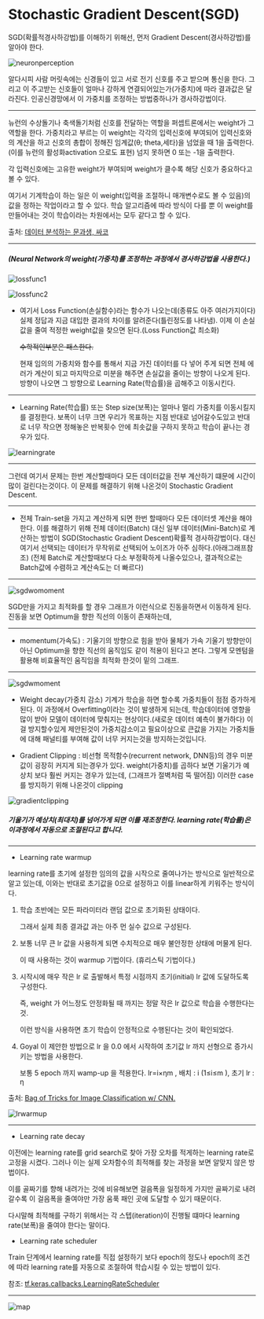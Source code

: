# Stochastic Gradient Descent(SGD)

SGD(확률적경사하강법)를 이해하기 위해선, 먼저 Gradient Descent(경사하강법)를 알아야 한다. 

![neuronperception](./image/neuronperception.png "neuronperception")

알다시피 사람 머릿속에는 신경들이 있고 서로 전기 신호를 주고 받으며 통신을 한다.
그리고 이 주고받는 신호들이 얼마나 강하게 연결되어있는가(가중치)에 따라 결과값은 달라진다.
인공신경망에서 이 가중치를 조정하는 방법중하나가 경사하강법이다.

<hr/>

뉴런의 수상돌기나 축색돌기처럼 신호를 전달하는 역할을 퍼셉트론에서는 weight가 그 역할을 한다. 가중치라고 부르는 이 weight는 각각의 입력신호에 부여되어 입력신호와의 계산을 하고 신호의 총합이 정해진 임계값(θ; theta,세타)을 넘었을 때 1을 출력한다. (이를 뉴런의 활성화activation 으로도 표현) 넘지 못하면 0 또는 -1을 출력한다.

각 입력신호에는 고유한 weight가 부여되며 weight가 클수록 해당 신호가 중요하다고 볼 수 있다.

여기서 기계학습이 하는 일은 이 weight(입력을 조절하니 매개변수로도 볼 수 있음)의 값을 정하는 작업이라고 할 수 있다. 학습 알고리즘에 따라 방식이 다를 뿐 이 weight를 만들어내는 것이 학습이라는 차원에서는  모두 같다고 할 수 있다.

출처: [데이터 분석하는 문과생, 싸코](https://sacko.tistory.com/10)

<hr/>

##### (Neural Network의 weight(가중치)를 조정하는 과정에서 경사하강법을 사용한다.)

![lossfunc1](./image/lossfunc1.png "lossfunc1")

![lossfunc2](./image/lossfunc2.png "lossfunc2")

* 여기서 Loss Function(손실함수)라는 함수가 나오는데(종류도 아주 여러가지이다) 실제 정답과 지금 대입한 결과의 차이를 알려준다(틀린정도를 나타냄).
이제 이 손실값을 줄여 적정한 weight값을 찾으면 된다.(Loss Function값 최소화)

    ~~수학적인부분은 패스한다.~~

    현재 임의의 가중치와 함수를 통해서 지금 가진 데이터를 다 넣어 주게 되면 전체 에러가 계산이 되고 마지막으로 미분을 해주면 손실값을 줄이는 방향이 나오게 된다. 방향이 나오면 그 방향으로 Learning Rate(학습률)을 곱해주고 이동시킨다.

<hr/>

* Learning Rate(학습률) 또는 Step size(보폭)는 얼마나 멀리 가중치를 이동시킬지를 결정한다.
보폭이 너무 크면 우리가 목표하는 지점 반대로 넘어갈수도있고 반대로
너무 작으면 정해놓은 반복횟수 안에 최솟값을 구하지 못하고 학습이 끝나는 경우가 있다.

![learningrate](./image/learningrate.png "learningrate")

<hr/>

그런데 여기서 문제는 한번 계산할때마다 모든 데이터값을 전부 계산하기 떄문에 시간이 많이 걸린다는것이다. 이 문제를 해결하기 위해 나온것이 Stochastic Gradient Descent.

<hr/>

* 전체 Train-set을 가지고 계산하게 되면 한번 할때마다 모든 데이터셋 계산을 해야한다.
이를 해결하기 위해 전체 데이터(Batch) 대신 일부 데이터(Mini-Batch)로 계산하는 방법이 SGD(Stochastic Gradient Descent)확률적 경사하강법이다.
대신 여기서 선택되는 데이터가 무작위로 선택되어 노이즈가 아주 심하다.(아래그래프참조)
(전체 Batch로 계산할때보다 다소 부정확하게 나올수있으나, 결과적으로는 Batch값에 수렴하고 계산속도는 더 빠르다)

<hr/>

![sgdwomoment](./image/sgdwomoment.png "sgdwomoment")

SGD만을 가지고 최적화를 할 경우 그래프가 이런식으로 진동을하면서 이동하게 된다.
진동을 보면 Optimum을 향한 직선의 이동이 존재하는데, 

<hr/>

* momentum(가속도) : 기울기의 방향으로 힘을 받아 물체가 가속
기울기 방향만이 아닌 Optimum을 향한 직선의 움직임도 같이 적용이 된다고 본다. 그렇게 모멘텀을 활용해 비효율적인 움직임을 최적화 한것이 밑의 그래프.

<hr/>

![sgdwmoment](./image/sgdwmoment.png "sgdwmoment")

* Weight decay(가중치 감소)
	기계가 학습을 하면 할수록 가중치들이 점점 증가하게 된다.  이 과정에서 Overfitting이라는 것이 발생하게 되는데, 학습데이터에 영향을 많이 받아 모델이 데이터에 맞춰지는 현상이다.(새로운 데이터 예측이 불가하다)
	이걸 방지할수있게 제안된것이 가중치감소이고 필요이상으로 큰값을 가지는 가중치들에 대해 패널티를 부여해 값이 너무 커지는것을 방지하는것입니다.


* Gradient Clipping : 
비선형 목적함수(recurrent network, DNN등)의 경우 미분값이 굉장히 커지게 되는경우가 있다. 
weight(가중치)를 곱하다 보면 기울기가 예상치 보다 훨씬 커지는 경우가 있는데, (그래프가 절벽처럼 뚝 떨어짐) 이러한 case를 방지하기 위해 나온것이 clipping

![gradientclipping](./image/gradientclipping.png "gradientclipping")

##### 기울기가 예상치(최대치)를 넘어가게 되면 이를 재조정한다. learning rate(학습률)은 이과정에서 자동으로 조절된다고 합니다.

<hr/>

* Learning rate warmup

learning rate를 초기에 설정한 임의의 값을 시작으로 줄여나가는 방식으로 일반적으로 알고 있는데, 이와는 반대로 초기값을 0으로 설정하고 이를 linear하게 키워주는 방식이다.

1. 학습 초반에는 모든 파라미터라 랜덤 값으로 초기화된 상태이다.
    
    그래서 실제 최종 결과값 과는 아주 먼 실수 값으로 구성된다.

2. 보통 너무 큰 lr 값을 사용하게 되면 수치적으로 매우 불안정한 상태에 머물게 된다.
    
    이 때 사용하는 것이 warmup 기법이다. (휴리스틱 기법이다.)

3. 시작시에 매우 작은 lr 로 출발해서 특정 시점까지 초기(initial) lr 값에 도달하도록 구성한다.

    즉, weight 가 어느정도 안정화될 때 까지는 정말 작은 lr 값으로 학습을 수행한다는 것.

    이런 방식을 사용하면 초기 학습이 안정적으로 수행된다는 것이 확인되었다.

4. Goyal 이 제안한 방법으로 lr 을 0.0 에서 시작하여 초기값 lr 까지 선형으로 증가시키는 방법을 사용한다.

    보통 5 epoch 까지 wamp-up 을 적용한다.
lr=i×ηm , 배치 : i (1≤i≤m ), 초기 lr : η

출처: [Bag of Tricks for Image Classification w/ CNN.](https://norman3.github.io/papers/docs/bag_of_tricks_for_image_classification.html)


![lrwarmup](./image/lrwarmup.png "lrwarmup")

<hr/>

* Learning rate decay

이전에는 learning rate를 grid search로 찾아 가장 오차를 적게하는 learning rate로 고정을 시켰다. 그러나 이는 실제 오차함수의 최적해를 찾는 과정을 보면 알맞지 않은 방법이다. 

이를 골짜기를 향해 내려가는 것에 비유해보면 걸음폭을 일정하게 가지만 골짜기로 내려 갈수록 이 걸음폭을 줄여야만 가장 움푹 패인 곳에 도달할 수 있기 때문이다.

다시말해 최적해를 구하기 위해서는 각 스텝(iteration)이 진행될 떄마다 learning rate(보폭)을 줄여야 한다는 말이다.

* Learning rate scheduler

Train 단계에서 learning rate를 직접 설정하기 보다 epoch의 정도나 epoch의 조건에 따라 learning rate를 자동으로 조절하여 학습시킬 수 있는 방법이 있다.

참조: [tf.keras.callbacks.LearningRateScheduler](https://dodonam.tistory.com/178)
<hr/>

![map](./image/map.png "map")

